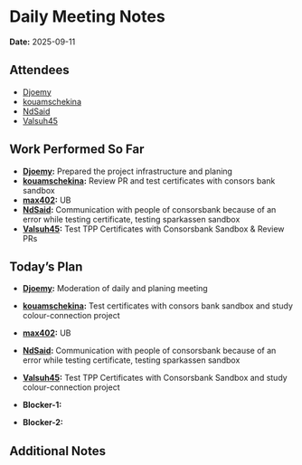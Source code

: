 # Daily Meeting Notes

**Date:** 2025-09-11

## Attendees
- [Djoemy](https://github.com/Djoemy)
- [kouamschekina](https://github.com/kouamschekina)
- [NdSaid](https://github.com/NdSaid)
- [Valsuh45](https://github.com/Valsuh45)

## Work Performed So Far
- **[Djoemy](https://github.com/Djoemy):** Prepared the project infrastructure and planing
- **[kouamschekina](https://github.com/kouamschekina):** Review PR and test certificates with consors bank sandbox
- **[max402](https://github.com/max402):** UB
- **[NdSaid](https://github.com/NdSaid):** Communication with people of consorsbank because of an error while testing certificate, testing sparkassen sandbox 
- **[Valsuh45](https://github.com/Valsuh45):** Test TPP Certificates with Consorsbank Sandbox & Review PRs

## Today’s Plan
- **[Djoemy](https://github.com/Djoemy):** Moderation of daily and planing meeting
- **[kouamschekina](https://github.com/kouamschekina):** Test certificates with consors bank sandbox and study colour-connection project
- **[max402](https://github.com/max402):** UB
- **[NdSaid](https://github.com/NdSaid):** Communication with people of consorsbank because of an error while testing certificate, testing sparkassen sandbox
- **[Valsuh45](https://github.com/Valsuh45):** Test TPP Certificates with Consorsbank Sandbox and study colour-connection project

- **Blocker-1:** 

- **Blocker-2:** 

## Additional Notes

